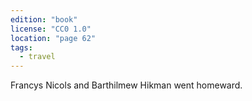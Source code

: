 ```yaml
---
edition: "book"
license: "CC0 1.0"
location: "page 62"
tags:
  - travel
---
```

Francys Nicols and Barthilmew Hikman went
homeward.
